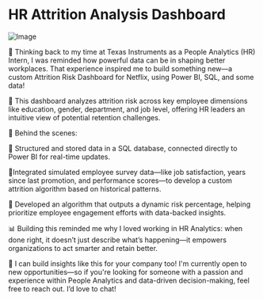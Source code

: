 # HR Attrition Analysis Dashboard

![Image](https://github.com/user-attachments/assets/49712396-576a-40c1-9f8e-21cfdbc898d1)

🎯 Thinking back to my time at Texas Instruments as a People Analytics (HR) Intern, I was reminded how powerful data can be in shaping better workplaces. That experience inspired me to build something new—a custom Attrition Risk Dashboard for Netflix, using Power BI, SQL, and some data!

💼 This dashboard analyzes attrition risk across key employee dimensions like education, gender, department, and job level, offering HR leaders an intuitive view of potential retention challenges.

🧠 Behind the scenes:

  🔹 Structured and stored data in a SQL database, connected directly to Power BI for real-time updates.
  
  🔹Integrated simulated employee survey data—like job satisfaction, years since last promotion, and performance scores—to develop a custom attrition algorithm based      on historical patterns.
  
  🔹 Developed an algorithm that outputs a dynamic risk percentage, helping prioritize employee engagement efforts with data-backed insights.

📊 Building this reminded me why I loved working in HR Analytics: when done right, it doesn’t just describe what’s happening—it empowers organizations to act smarter and retain better.

💬 I can build insights like this for your company too! I'm currently open to new opportunities—so if you're looking for someone with a passion and experience within People Analytics and data-driven decision-making, feel free to reach out. I’d love to chat!
